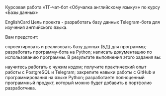 Курсовая работа «ТГ-чат-бот «Обучалка английскому языку»» по курсу «Базы данных»

EnglishCard
Цель проекта - разработать базу данных Telegram-бота для изучения английского языка.

Вам предстоит:

спроектировать и реализовать базу данных (БД) для программы;
разработать программу-бота на Python;
написать документацию по использованию программы.
В результате выполнения этого задания вы:

научитесь работать с чужим кодом;
получите практический опыт работы с PostgreSQL и Telegram;
закрепите навыки работы с GitHub и программирования на языке Python;
разработаете полноценный программный продукт, который можно будет добавить в портфолио разработчика.
